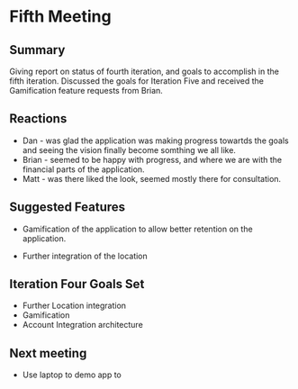 Fifth Meeting
=============

Summary
-------

Giving report on status of fourth iteration, and goals to accomplish in the fifth iteration. Discussed the goals for Iteration Five and received the Gamification feature requests from Brian.

Reactions
---------

-	Dan - was glad the application was making progress towartds the goals and seeing the vision finally become somthing we all like.
-	Brian - seemed to be happy with progress, and where we are with the financial parts of the application.
-	Matt - was there liked the look, seemed mostly there for consultation.

Suggested Features
------------------

-	Gamification of the application to allow better retention on the application.

-	Further integration of the location

Iteration Four Goals Set
------------------------

-	Further Location integration
-	Gamification
-	Account Integration architecture

Next meeting
------------

-	Use laptop to demo app to
